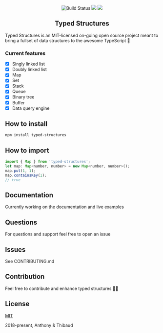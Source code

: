 <p align="center">
  <a><img href="https://travis-ci.org/TypedStructures/typed-structures" src="https://travis-ci.org/TypedStructures/typed-structures.svg?branch=master" alt="Build Status"></a>
  <a href="https://codeclimate.com/github/TypedStructures/typed-structures/test_coverage"><img src="https://api.codeclimate.com/v1/badges/f3f520469906412ed5f0/test_coverage" /></a>
 <a href="https://codeclimate.com/github/TypedStructures/typed-structures/maintainability"><img src="https://api.codeclimate.com/v1/badges/f3f520469906412ed5f0/maintainability" /></a>
</p>

<h2 align="center">Typed Structures</h2>

Typed Structures is an MIT-licensed on-going open source project meant to bring a fullset of data structures to the awesome TypeScript 🎉

<h3>Current features</h3>

 - [x] Singly linked list
 - [x] Doubly linked list
 - [x] Map
 - [x] Set
 - [x] Stack
 - [x] Queue
 - [x] Binary tree
 - [x] Buffer
 - [x] Data query engine
 
## How to install
```bash
npm install typed-structures
```
  
## How to import
```javascript
import { Map } from 'typed-structures';
let map: Map<number, number> = new Map<number, number>();
map.put(1, 1);
map.containsKey(1);
// true
```
## Documentation

Currently working on the documentation and live examples

## Questions

For questions and support feel free to open an issue

## Issues

See CONTRIBUTING.md

## Contribution

Feel free to contribute and enhance typed structures 🎉💛

## License

[MIT](http://opensource.org/licenses/MIT)

2018-present, Anthony & Thibaud
 


